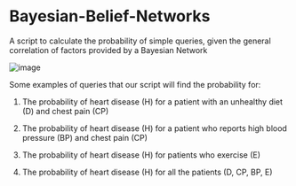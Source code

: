 # Bayesian-Belief-Networks
A script to calculate the probability of simple queries, given the general correlation of factors provided by a Bayesian Network


![image](https://user-images.githubusercontent.com/79022138/129449478-64ed6607-ff67-4588-87fe-6e9d7cbac11a.png)


Some examples of queries that our script will find the probability for:
1. The probability of heart disease (H) for a patient with an unhealthy diet (D) and chest pain (CP)

2. The probability of heart disease (H) for a patient who reports high blood pressure (BP) and chest pain (CP)

3. The probability of heart disease (H) for patients who exercise (E)

4. The probability of heart disease (H) for all the patients (D, CP, BP, E)
